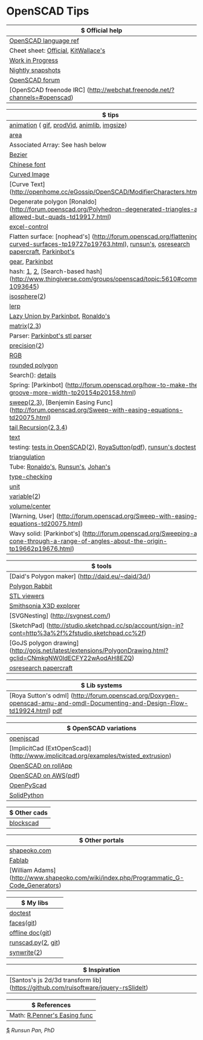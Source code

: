 # OpenSCAD Tips

| $ **Official help** |
|----------------------|
|[OpenSCAD language ref](https://en.wikibooks.org/wiki/OpenSCAD_User_Manual/The_OpenSCAD_Language) |
|Cheet sheet: [Official](http://www.openscad.org/cheatsheet/), [KitWallace's](http://kitwallace.co.uk/openscad/OpenSCAD%20CheatSheet.htm) |
|[Work in Progress](https://en.wikibooks.org/wiki/OpenSCAD_User_Manual/WIP) |
|[Nightly snapshots](http://files.openscad.org/snapshots/) |
|[OpenSCAD forum](http://forum.openscad.org)|
|[OpenSCAD freenode IRC] (http://webchat.freenode.net/?channels=#openscad)|

| $ **tips** | 
|------------|
| [animation](http://forum.openscad.org/About-animation-just-for-the-record-just-for-Windows-users-td16733.html) ( [gif](http://forum.openscad.org/Animating-gif-with-3D-rotation-tp14011.html), [prodVid](http://forum.openscad.org/Product-Video-produced-with-OpenSCAD-td15783.html), [animlib](http://forum.openscad.org/Animation-Motion-Library-td17196.html), [imgsize](http://forum.openscad.org/Can-I-force-Animation-to-use-quot-Render-quot-instead-of-quot-Preview-quot-td14828.html#a14848)) |
| [area](http://forum.openscad.org/Easy-way-to-get-the-area-of-a-polygon-tp17045p17055.html) |
| Associated Array: See hash below |
| [Bezier](http://forum.openscad.org/Can-you-sweep-a-object-with-fingers-tp19057p19309.html) |
| [Chinese font](http://forum.openscad.org/How-to-write-a-texture-to-a-face-Solid-in-a-geometric-model-tp16718p16753.html) |
| [Curved Image](http://forum.openscad.org/Images-on-curved-cylindrical-surface-td17823.html) |
| [Curve Text] (http://openhome.cc/eGossip/OpenSCAD/ModifierCharacters.html) |
| Degenerate polygon [Ronaldo] (http://forum.openscad.org/Polyhedron-degenerated-triangles-are-allowed-but-quads-td19917.html) |
| [excel-control](http://forum.openscad.org/Parameterlist-Excel-export-to-OpenSCAD-tp15363p15367.html) |
| Flatten surface: [nophead's] (http://forum.openscad.org/flattening-curved-surfaces-tp19727p19763.html), [runsun's](http://forum.openscad.org/flattening-curved-surfaces-tp19727p19782.html), [osresearch papercraft](https://github.com/osresearch/papercraft), [Parkinbot's](http://forum.openscad.org/flattening-curved-surfaces-tp19727p19807.html) |
| [gear](http://lcamtuf.coredump.cx/gcnc/ch6/#6.1), [Parkinbot](http://www.thingiverse.com/thing:636119) |
| hash: [1](http://forum.openscad.org/parameterized-models-td8303.html#a8306), [2](http://forum.openscad.org/Can-I-get-some-code-review-up-in-here-tp12341p12355.html), [Search-based hash] (http://www.thingiverse.com/groups/openscad/topic:5610#comment-1093645) |
| [isosphere](http://forum.openscad.org/New-Algorithm-for-Spheres-tp13306p17062.html)([2](http://blog.andreaskahler.com/2009/06/creating-icosphere-mesh-in-code.html)) |
| [lerp](http://forum.openscad.org/Irregular-mesh-generated-tp13765p13779.html ) |
| [Lazy Union by Parkinbot](http://forum.openscad.org/rendering-for-paper-assembly-manual-tp20108p20126.html), [Ronaldo's](http://forum.openscad.org/rendering-for-paper-assembly-manual-tp20108p20140.html) |
| [matrix](http://www.thingiverse.com/thing:10249/#files)([2](http://forum.openscad.org/restrict-hull-function-to-one-or-two-dimensions-tp16696p16722.html),[3](https://github.com/lhartmann/openscad_m4lib/blob/master/m4.scad)) |  
| Parser: [Parkinbot's stl parser]( http://forum.openscad.org/flattening-curved-surfaces-tp19727p19816.html) |
| [precision](http://forum.openscad.org/Inconsistent-conversion-of-floating-number-to-string-at-7th-significant-digit-tp14350.html)([2](http://forum.openscad.org/Simple-addition-of-numbers-introduces-error-td14408.html)) |
| [RGB](http://forum.openscad.org/An-HSV-HSB-to-RGB-Color-function-in-OpenSCAD-td9835.html) |
| [rounded polygon](http://forum.openscad.org/Script-to-replicate-hull-and-minkoswki-for-CSG-export-import-into-FreeCAD-td16537.html) |
| Search(): [details](http://forum.openscad.org/Digging-into-search-td12421.html) |
| Spring: [Parkinbot] (http://forum.openscad.org/how-to-make-the-groove-more-width-tp20154p20158.html) |
| [sweep](http://forum.openscad.org/Two-annoyances-td12935i20.html#a13110)([2](http://forum.openscad.org/Vertex-arrays-tp15876p15969.html),[3](http://forum.openscad.org/file/n18324/sweep2.scad)), [Benjemin Easing Func] (http://forum.openscad.org/Sweep-with-easing-equations-td20075.html)|
| [tail Recursion](http://forum.openscad.org/Simple-polygon-triangulation-tp16755p16941.html)([2](http://forum.openscad.org/Simple-polygon-triangulation-tp16755p16962.html),[3](http://forum.openscad.org/Tail-recursion-td17040.html),[4](http://forum.openscad.org/Simple-polygon-triangulation-tp16755p16941.html)) |
| [text](http://forum.openscad.org/Wrapping-text-around-a-complex-geometry-tc18145.html) | 
| testing: [tests in OpenSCAD](http://forum.openscad.org/Clarifying-behaviors-tp18492p18507.html)([2](http://forum.openscad.org/tests-in-OpenSCAD-td8978.html)), [RoyaSutton](http://forum.openscad.org/Doxygen-openscad-amu-and-omdl-Documenting-and-Design-Flow-td19924.html)([pdf](https://cdn.thingiverse.com/assets/3c/16/d2/00/ea/refman.pdf)), [runsun's doctest](https://github.com/runsun/openscad_doctest)|
| [triangulation](http://forum.openscad.org/Simple-polygon-triangulation-td16755.html) |
| Tube: [Ronaldo's](http://forum.openscad.org/file/n19680/Tube_example.scad), [Runsun's](http://forum.openscad.org/Bent-rod-td14003.html), [Johan's](http://forum.openscad.org/method-to-sweep-or-skin-a-hollow-object-without-difference-function-tp19677p19688.html) |
| [type-checking](http://forum.openscad.org/Determining-what-data-type-a-variable-is-holding-tp16111p16126.html) |
| [unit](http://forum.openscad.org/Output-inch-hardware-sizes-td19204.html) |
| [variable](http://forum.openscad.org/Ignoring-unknown-variable-issue-tp13156p13321.html)([2](http://forum.openscad.org/Special-Variables-tp14477p14512.html)) |
| [volume/center](http://forum.openscad.org/Volume-and-Center-of-mass-td15421.html) |
| [Warning, User] (http://forum.openscad.org/Sweep-with-easing-equations-td20075.html) |
| Wavy solid: [Parkinbot's] (http://forum.openscad.org/Sweeping-a-cone-through-a-range-of-angles-about-the-origin-tp19662p19676.html) |

| $ **tools** |
| ----------------------------------------|
|[Daid's Polygon maker] (http://daid.eu/~daid/3d/) |
|[Polygon Rabbit](http://www.protorabbit.nl/flash/polygonrabbit/PolygonRabbit.html)|
|[STL viewers](http://forum.openscad.org/looking-for-a-good-STL-viewer-locally-application-td19722.html)| 
|[Smithsonia X3D explorer](http://3d.si.edu/explorer?modelid=1341)|
|[SVGNesting] (http://svgnest.com/)|
|[SketchPad] (http://studio.sketchpad.cc/sp/account/sign-in?cont=http%3a%2f%2fstudio.sketchpad.cc%2f)|
|[GoJS polygon drawing] (http://gojs.net/latest/extensions/PolygonDrawing.html?gclid=CNmkgNW0ldECFY22wAodAH8EZQ)|
|[osresearch papercraft](https://github.com/osresearch/papercraft) |

| $ **Lib systems** |
|------------------|
| [Roya Sutton's odml] (http://forum.openscad.org/Doxygen-openscad-amu-and-omdl-Documenting-and-Design-Flow-td19924.html) [pdf](https://cdn.thingiverse.com/assets/3c/16/d2/00/ea/refman.pdf)|

| $ **OpenSCAD variations** | 
| ----------------------------------------|
| [openjscad](http://www.openjscad.org/) |
| [ImplicitCad (ExtOpenScad)] (http://www.implicitcad.org/examples/twisted_extrusion) |
| [OpenSCAD on rollApp](https://www.rollapp.com/launch/openscad) | 
| [OpenSCAD on AWS](http://forum.openscad.org/Running-OpenSCAD-on-an-Amazon-AWS-EC2-server-td9544.html)([pdf](http://files.openscad.org/public/OpenSCAD%20on%20EC2.pdf)) |
| [OpenPyScad](https://github.com/taxpon/openpyscad)|
| [SolidPython](https://github.com/SolidCode/SolidPython) |

|$ **Other cads**| 
|------------------|
|[blockscad](https://blockscad.einsteinsworkshop.com/)|

|$ **Other portals** |
|---------------------|
|[shapeoko.com](http://www.shapeoko.com/wiki/index.php/OpenSCAD#Other_Support_Tools)|
|[Fablab](http://fablabamersfoort.nl/book/openscad)|
|[William Adams] (http://www.shapeoko.com/wiki/index.php/Programmatic_G-Code_Generators)|

|$ **My libs** |
|---------------------|
| [doctest](https://github.com/runsun/openscad_doctest) |
| [faces](http://forum.openscad.org/A-faces-function-for-simple-polyhedrons-td12809.html)([git](https://github.com/runsun/faces.scad)) |
| [offline doc](http://forum.openscad.org/Use-openscad-offliner-for-offline-documentation-td13096.html)([git](https://github.com/runsun/openscad_offliner)) |
| [runscad.py](http://forum.openscad.org/Animating-gif-with-3D-rotation-tp14011p14029.html)([2](http://forum.openscad.org/Symmetrical-Rotation-tp14062p14075.html), [git](https://gist.github.com/runsun/995250a8002386ab9abc)) |
| [synwrite](http://forum.openscad.org/Happy-New-Year-OpenSCAD-syntax-lexer-for-SynWrite-td15402.html)([2](http://www.thingiverse.com/thing:1237864)) |

|$ **Inspiration** |
|---------------------|
| [Santos's js 2d/3d transform lib] (https://github.com/ruisoftware/jquery-rsSlideIt)|

|$ **References** |
|---------------------|
| Math: [R.Penner's Easing func](http://robertpenner.com/easing/) |

[$](http://forum.openscad.org/mailing_list/MailingListOptions.jtp?forum=1) *Runsun Pan, PhD* 
